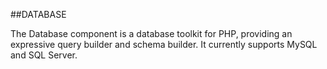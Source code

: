 ##DATABASE

The Database component is a database toolkit for PHP, providing an expressive query builder and schema builder. It currently supports MySQL and SQL Server.


